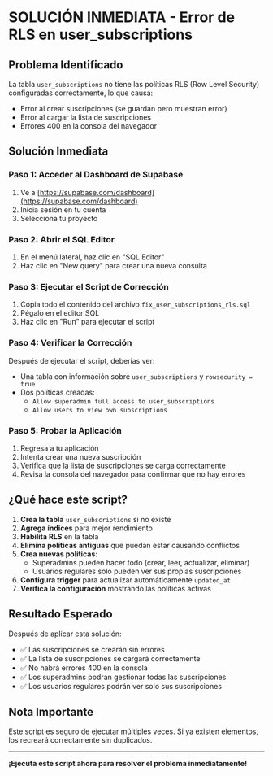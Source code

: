 # SOLUCIÓN INMEDIATA - Error de RLS en user_subscriptions

## Problema Identificado
La tabla `user_subscriptions` no tiene las políticas RLS (Row Level Security) configuradas correctamente, lo que causa:
- Error al crear suscripciones (se guardan pero muestran error)
- Error al cargar la lista de suscripciones
- Errores 400 en la consola del navegador

## Solución Inmediata

### Paso 1: Acceder al Dashboard de Supabase
1. Ve a [https://supabase.com/dashboard](https://supabase.com/dashboard)
2. Inicia sesión en tu cuenta
3. Selecciona tu proyecto

### Paso 2: Abrir el SQL Editor
1. En el menú lateral, haz clic en "SQL Editor"
2. Haz clic en "New query" para crear una nueva consulta

### Paso 3: Ejecutar el Script de Corrección
1. Copia todo el contenido del archivo `fix_user_subscriptions_rls.sql`
2. Pégalo en el editor SQL
3. Haz clic en "Run" para ejecutar el script

### Paso 4: Verificar la Corrección
Después de ejecutar el script, deberías ver:
- Una tabla con información sobre `user_subscriptions` y `rowsecurity = true`
- Dos políticas creadas:
  - `Allow superadmin full access to user_subscriptions`
  - `Allow users to view own subscriptions`

### Paso 5: Probar la Aplicación
1. Regresa a tu aplicación
2. Intenta crear una nueva suscripción
3. Verifica que la lista de suscripciones se carga correctamente
4. Revisa la consola del navegador para confirmar que no hay errores

## ¿Qué hace este script?

1. **Crea la tabla** `user_subscriptions` si no existe
2. **Agrega índices** para mejor rendimiento
3. **Habilita RLS** en la tabla
4. **Elimina políticas antiguas** que puedan estar causando conflictos
5. **Crea nuevas políticas**:
   - Superadmins pueden hacer todo (crear, leer, actualizar, eliminar)
   - Usuarios regulares solo pueden ver sus propias suscripciones
6. **Configura trigger** para actualizar automáticamente `updated_at`
7. **Verifica la configuración** mostrando las políticas activas

## Resultado Esperado
Después de aplicar esta solución:
- ✅ Las suscripciones se crearán sin errores
- ✅ La lista de suscripciones se cargará correctamente
- ✅ No habrá errores 400 en la consola
- ✅ Los superadmins podrán gestionar todas las suscripciones
- ✅ Los usuarios regulares podrán ver solo sus suscripciones

## Nota Importante
Este script es seguro de ejecutar múltiples veces. Si ya existen elementos, los recreará correctamente sin duplicados.

---

**¡Ejecuta este script ahora para resolver el problema inmediatamente!**